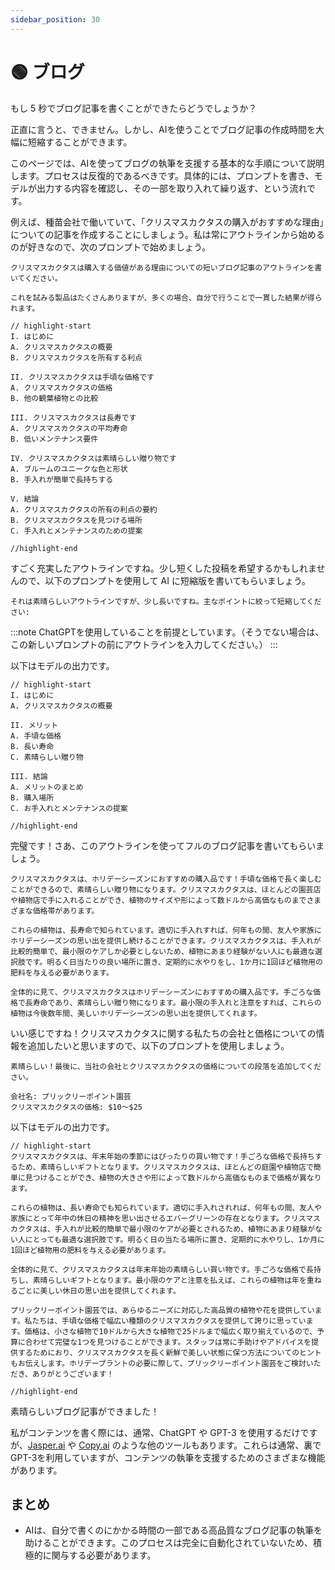 ```yaml
---
sidebar_position: 30
---
```


# 🟢 ブログ

もし 5 秒でブログ記事を書くことができたらどうでしょうか？

正直に言うと、できません。しかし、AIを使うことでブログ記事の作成時間を大幅に短縮することができます。

このページでは、AIを使ってブログの執筆を支援する基本的な手順について説明します。プロセスは反復的であるべきです。具体的には、プロンプトを書き、モデルが出力する内容を確認し、その一部を取り入れて繰り返す、という流れです。

例えば、種苗会社で働いていて、「クリスマスカクタスの購入がおすすめな理由」についての記事を作成することにしましょう。私は常にアウトラインから始めるのが好きなので、次のプロンプトで始めましょう。

```text
クリスマスカクタスは購入する価値がある理由についての短いブログ記事のアウトラインを書いてください。

これを試みる製品はたくさんありますが、多くの場合、自分で行うことで一貫した結果が得られます。

// highlight-start
I. はじめに
A. クリスマスカクタスの概要
B. クリスマスカクタスを所有する利点

II. クリスマスカクタスは手頃な価格です
A. クリスマスカクタスの価格
B. 他の観葉植物との比較

III. クリスマスカクタスは長寿です
A. クリスマスカクタスの平均寿命
B. 低いメンテナンス要件

IV. クリスマスカクタスは素晴らしい贈り物です
A. ブルームのユニークな色と形状
B. 手入れが簡単で長持ちする

V. 結論
A. クリスマスカクタスの所有の利点の要約
B. クリスマスカクタスを見つける場所
C. 手入れとメンテナンスのための提案

//highlight-end
```

すごく充実したアウトラインですね。少し短くした投稿を希望するかもしれませんので、以下のプロンプトを使用して AI に短縮版を書いてもらいましょう。

```text
それは素晴らしいアウトラインですが、少し長いですね。主なポイントに絞って短縮してください:
```

:::note
ChatGPTを使用していることを前提としています。（そうでない場合は、この新しいプロンプトの前にアウトラインを入力してください。）
:::

以下はモデルの出力です。

```text
// highlight-start
I. はじめに
A. クリスマスカクタスの概要

II. メリット
A. 手頃な価格
B. 長い寿命
C. 素晴らしい贈り物

III. 結論
A. メリットのまとめ
B. 購入場所
C. お手入れとメンテナンスの提案

//highlight-end
```

完璧です！さあ、このアウトラインを使ってフルのブログ記事を書いてもらいましょう。

```text
クリスマスカクタスは、ホリデーシーズンにおすすめの購入品です！手頃な価格で長く楽しむことができるので、素晴らしい贈り物になります。クリスマスカクタスは、ほとんどの園芸店や植物店で手に入れることができ、植物のサイズや形によって数ドルから高価なものまでさまざまな価格帯があります。

これらの植物は、長寿命で知られています。適切に手入れすれば、何年もの間、友人や家族にホリデーシーズンの思い出を提供し続けることができます。クリスマスカクタスは、手入れが比較的簡単で、最小限のケアしか必要としないため、植物にあまり経験がない人にも最適な選択肢です。明るく日当たりの良い場所に置き、定期的に水やりをし、1か月に1回ほど植物用の肥料を与える必要があります。

全体的に見て、クリスマスカクタスはホリデーシーズンにおすすめの購入品です。手ごろな価格で長寿命であり、素晴らしい贈り物になります。最小限の手入れと注意をすれば、これらの植物は今後数年間、美しいホリデーシーズンの思い出を提供してくれます。
```

いい感じですね！クリスマスカクタスに関する私たちの会社と価格についての情報を追加したいと思いますので、以下のプロンプトを使用しましょう。

```text
素晴らしい！最後に、当社の会社とクリスマスカクタスの価格についての段落を追加してください。

会社名: プリックリーポイント園芸
クリスマスカクタスの価格: $10〜$25
```

以下はモデルの出力です。

```text
// highlight-start
クリスマスカクタスは、年末年始の季節にはぴったりの買い物です！手ごろな価格で長持ちするため、素晴らしいギフトとなります。クリスマスカクタスは、ほとんどの庭園や植物店で簡単に見つけることができ、植物の大きさや形によって数ドルから高価なものまで価格が異なります。

これらの植物は、長い寿命でも知られています。適切に手入れされれば、何年もの間、友人や家族にとって年中の休日の精神を思い出させるエバーグリーンの存在となります。クリスマスカクタスは、手入れが比較的簡単で最小限のケアが必要とされるため、植物にあまり経験がない人にとっても最適な選択肢です。明るく日の当たる場所に置き、定期的に水やりし、1か月に1回ほど植物用の肥料を与える必要があります。

全体的に見て、クリスマスカクタスは年末年始の素晴らしい買い物です。手ごろな価格で長持ちし、素晴らしいギフトとなります。最小限のケアと注意を払えば、これらの植物は年を重ねるごとに美しい休日の思い出を提供してくれます。

プリックリーポイント園芸では、あらゆるニーズに対応した高品質の植物や花を提供しています。私たちは、手頃な価格で幅広い種類のクリスマスカクタスを提供して誇りに思っています。価格は、小さな植物で10ドルから大きな植物で25ドルまで幅広く取り揃えているので、予算に合わせて完璧な1つを見つけることができます。スタッフは常に手助けやアドバイスを提供するためにおり、クリスマスカクタスを長く新鮮で美しい状態に保つ方法についてのヒントもお伝えします。ホリデープラントの必要に際して、プリックリーポイント園芸をご検討いただき、ありがとうございます！

//highlight-end
```

素晴らしいブログ記事ができました！

私がコンテンツを書く際には、通常、ChatGPT や GPT-3 を使用するだけですが、[Jasper.ai](https://www.jasper.ai/) や [Copy.ai](https://www.copy.ai/) のような他のツールもあります。これらは通常、裏でGPT-3を利用していますが、コンテンツの執筆を支援するためのさまざまな機能があります。

## まとめ

- AIは、自分で書くのにかかる時間の一部である高品質なブログ記事の執筆を助けることができます。このプロセスは完全に自動化されていないため、積極的に関与する必要があります。
